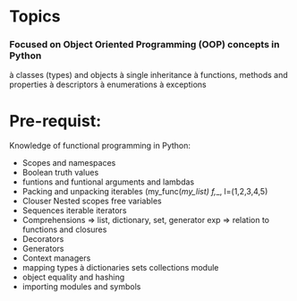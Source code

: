 # Topics
### Focused on Object Oriented Programming (OOP) concepts in Python
à classes (types) and objects
à single inheritance
à functions, methods and properties
à descriptors
à enumerations
à exceptions

# Pre-requist:
Knowledge of functional programming in Python:
- Scopes and namespaces
- Boolean truth values
- funtions and funtional arguments and lambdas
- Packing and unpacking iterables (my_func(*my_list) f,*_, l=(1,2,3,4,5)
- Clouser Nested scopes free variables
- Sequences iterable iterators
- Comprehensions => list, dictionary, set, generator exp => relation to functions and closures
- Decorators
- Generators
- Context managers
- mapping types à dictionaries sets collections module
- object equality and hashing
- importing modules and symbols
